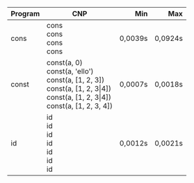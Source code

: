 Program | CNP | Min | Max
--- | --- | ---: | ---:
cons | cons<br/>cons<br/>cons<br/>cons | 0,0039s | 0,0924s
const | const(a, 0)<br/>const(a, 'ello')<br/>const(a, [1, 2, 3])<br/>const(a, [1, 2, 3\|4])<br/>const(a, [1, 2, 3\|4])<br/>const(a, [1, 2, 3, 4]) | 0,0007s | 0,0018s
id | id<br/>id<br/>id<br/>id<br/>id<br/>id<br/>id | 0,0012s | 0,0021s
